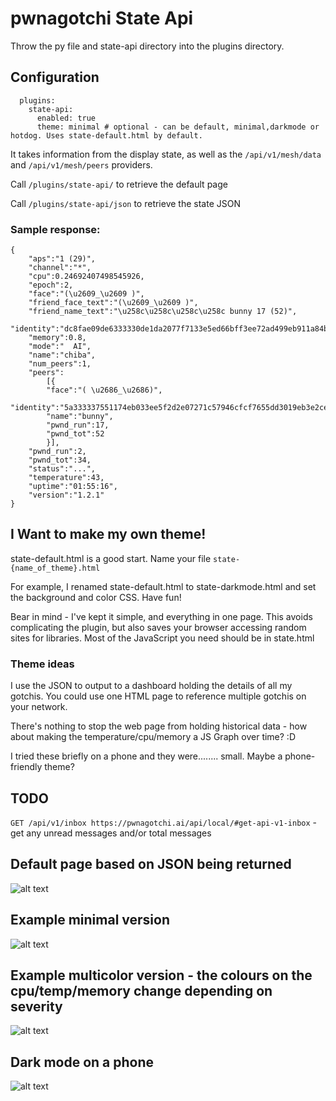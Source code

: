 # pwnagotchi State Api

Throw the py file and state-api directory into the plugins directory. 

## Configuration

```
  plugins:
    state-api:
      enabled: true
      theme: minimal # optional - can be default, minimal,darkmode or hotdog. Uses state-default.html by default.
```

It takes information from the display state, as well as the `/api/v1/mesh/data` and `/api/v1/mesh/peers` providers. 

Call `/plugins/state-api/` to retrieve the default page

Call `/plugins/state-api/json` to retrieve the state JSON

### Sample response:
```
{
    "aps":"1 (29)",
    "channel":"*",
    "cpu":0.24692407498545926,
    "epoch":2,
    "face":"(\u2609_\u2609 )",
    "friend_face_text":"(\u2609_\u2609 )",
    "friend_name_text":"\u258c\u258c\u258c\u258c bunny 17 (52)",
    "identity":"dc8fae09de6333330de1da2077f7133e5ed66bff3ee72ad499eb911a84be3ce1",
    "memory":0.8,
    "mode":"  AI",
    "name":"chiba",
    "num_peers":1,
    "peers":
        [{
        "face":"( \u2686_\u2686)",
        "identity":"5a333337551174eb033ee5f2d2e07271c57946cfcf7655dd3019eb3e2ce10",
        "name":"bunny",
        "pwnd_run":17,
        "pwnd_tot":52
        }],
    "pwnd_run":2,
    "pwnd_tot":34,
    "status":"...",
    "temperature":43,
    "uptime":"01:55:16",
    "version":"1.2.1"
}
```

## I Want to make my own theme!

state-default.html is a good start. Name your file `state-{name_of_theme}.html`

For example, I renamed state-default.html to state-darkmode.html and set the background and color CSS. Have fun!

Bear in mind - I've kept it simple, and everything in one page. This avoids complicating the plugin, but also saves your browser accessing random sites for libraries. Most of the JavaScript you need should be in state.html

### Theme ideas
I use the JSON to output to a dashboard holding the details of all my gotchis. You could use one HTML page to reference multiple gotchis on your network. 

There's nothing to stop the web page from holding historical data - how about making the temperature/cpu/memory a JS Graph over time? :D 

I tried these briefly on a phone and they were........ small. Maybe a phone-friendly theme?

## TODO
`GET /api/v1/inbox https://pwnagotchi.ai/api/local/#get-api-v1-inbox` - get any unread messages and/or total messages

## Default page based on JSON being returned

![alt text](https://github.com/dipsylala/pwnagotchi-state-api/blob/master/images/screen.gif "Animated Pwnagotchi HTML page")

## Example minimal version

![alt text](https://github.com/dipsylala/pwnagotchi-state-api/blob/master/images/minimal.gif "Minimal themed Pwnagotchi HTML page")

## Example multicolor version - the colours on the cpu/temp/memory change depending on severity

![alt text](https://github.com/dipsylala/pwnagotchi-state-api/blob/master/images/hotdog.PNG "Hotdog themed Pwnagotchi HTML page")

## Dark mode on a phone

![alt text](https://github.com/dipsylala/pwnagotchi-state-api/blob/master/images/dark%20mode%20phone.jpg "Minimal themed Pwnagotchi HTML page")
